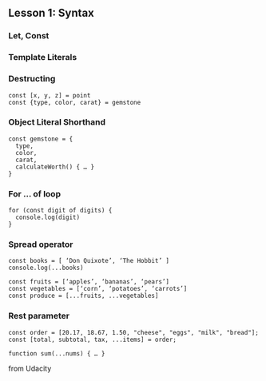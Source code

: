 ## Lesson 1: Syntax

### Let, Const

### Template Literals

### Destructing
```
const [x, y, z] = point
const {type, color, carat} = gemstone
```

### Object Literal Shorthand
```
const gemstone = {
  type,
  color,
  carat,
  calculateWorth() { … }
}
```

### For … of loop
```
for (const digit of digits) {
  console.log(digit)
}
```

### Spread operator
```
const books = [ ‘Don Quixote’, ‘The Hobbit’ ]
console.log(...books)
```
```
const fruits = [‘apples’, ‘bananas’, ‘pears’]
const vegetables = [‘corn’, ‘potatoes’, ‘carrots’]
const produce = [...fruits, ...vegetables]
```

### Rest parameter
```
const order = [20.17, 18.67, 1.50, "cheese", "eggs", "milk", "bread"];
const [total, subtotal, tax, ...items] = order;
```
```
function sum(...nums) { … }
```
from Udacity